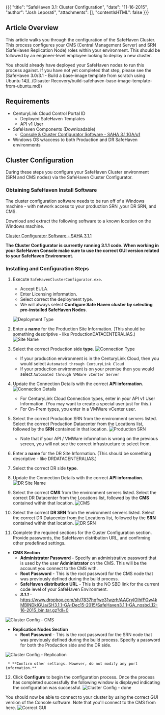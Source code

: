 {{{
  "title": "SafeHaven 3.1: Cluster Configuration",
  "date": "11-16-2015",
  "author": "Josh Leporati",
  "attachments": [],
  "contentIsHTML": false
}}}

## Article Overview
This article walks you through the configuration of the SafeHaven Cluster. This process configures your CMS (Central Management Server) and SRN (SafeHaven Replication Node) roles within your environment. This should be followed by an engineer-level employee looking to deploy a new cluster.

You should already have deployed your SafeHaven nodes to run this process against. If you have not yet completed that step, please see the [SafeHaven 3.0/3.1 - Build a base-image template from scratch using Ubuntu 14](../Disaster Recovery/build-safehaven-base-image-template-from-ubuntu.md))

## Requirements

* CenturyLink Cloud Control Portal ID
  * Deployed SafeHaven Templates
  * API v1 User
* SafeHaven Components (Downloadable)
  * [Console & Cluster Configurator Software - SAHA 3.1.1GA/u1](https://www.dropbox.com/sh/7837hqfwe31wzrh/AACJZHZDFLDo9FrauRIN8cm2a/SH3.1.1-GA-Dec15-2015/SafeHavenConsole-3.1.1-GA.zip?dl=0)
* Windows OS w/access to both Production and DR SafeHaven environments

## Cluster Configuration
During these steps you configure your SafeHaven Cluster environment (SRN and CMS nodes) via the SafeHaven Cluster Configurator.

### Obtaining SafeHaven Install Software
The cluster configuration software needs to be run off of a Windows machine - with network access to your production SRN ,your DR SRN, and CMS.

Download and extract the following software to a known location on the Windows machine.

[Cluster Configurator Software - SAHA 3.1.1](https://www.dropbox.com/sh/7837hqfwe31wzrh/AACJZHZDFLDo9FrauRIN8cm2a/SH3.1.1-GA-Dec15-2015/SafeHavenConsole-3.1.1-GA.zip?dl=0)

**The Cluster Configurator is currently running 3.1.1 code. When working in your SafeHaven Console make sure to use the correct GUI version related to your SafeHaven Environment.**

### Installing and Configuration Steps
1. Execute `SafeHavenClusterConfigurator.exe`.
   * Accept EULA.
   * Enter Licensing information.
   * Select correct the deployment type.
   * We will always select **Configure Safe Haven cluster by selecting pre-installed SafeHaven Nodes**.

   ![Deployment Type](../../images/SAHA31-ClusterConfiguration-1.png)

2. Enter a **name** for the Production Site Information. (This should be something descriptive - like ProductionDATACENTERALIAS.)
   ![Site Name](../../images/SAHA31-ClusterConfiguration-2.png)

3. Select the correct Production side **type**.
   ![Connection Type](../../images/SAHA31-ClusterConfiguration-3.png)

   * If your production environment is in the CenturyLink Cloud, then you would select  `Automated through CenturyLink Cloud`
   * If your production environment is on your premise then you would select `Automated through VMWare vCenter Server`

4. Update the Connection Details with the correct **API information**.
   ![Connection Details](../../images/SAHA31-ClusterConfiguration-4.png)

   * For CenturyLink Cloud Connection types, enter in your API v1 User Information. (You may want to create a special user just for this.)
   * For On-Prem types, you enter in a VMWare vCenter user.

5. Select the correct Production SRN from the environment servers listed. Select the correct Production Datacenter from the Locations list, followed by the **SRN** contained in that location.
   ![Production SRN](../../images/SAHA31-ClusterConfiguration-5.png)

   * Note that if your API / VMWare information is wrong on the previous screen, you will not see the correct infrastructure to select from.

6. Enter a **name** for the DR Site Information. (This should be something descriptive - like DRDATACENTERALIAS.)

7. Select the correct DR side **type**.

8. Update the Connection Details with the correct **API information**.
   ![DR Site Name](../../images/SAHA31-ClusterConfiguration-6.png)

9. Select the correct **CMS** from the environment servers listed. Select the correct DR Datacenter from the Locations list, followed by the **CMS** contained within that location.
   ![CMS](../../images/SAHA31-ClusterConfiguration-7.png)

10. Select the correct **DR SRN** from the environment servers listed. Select the correct DR Datacenter from the Locations list, followed by the **SRN** contained within that location.
   ![DR SRN](../../images/SAHA31-ClusterConfiguration-8.png)

11. Complete the required sections for the Custer Configuration section. Provide passwords, the SafeHaven distribution URL, and confirming other predefined settings.
   * **CMS Section**
     * **Administrator Password** - Specify an administrative password that is used by the user **Administrator** on the CMS. This will be the account you connect to the CMS with.
     * **Root Password** - This is the root password for the CMS node that was previously defined during the build process.
     * **SafeHaven distribution URL** - This is the NO SBD link for the current code level of your SafeHaven Environment.
     * ***3.1.1*** - https://www.dropbox.com/sh/7837hqfwe31wzrh/AACryIOIhfFGw4kMBINDkIGUa/SH3.1.1-GA-Dec15-2015/SafeHaven3.1.1-GA_nosbd_12-16-2015_bin.tar.gz?dl=0

   ![Cluster Config - CMS](../../images/SAHA31-ClusterConfiguration-9.png)

   * **Replication Nodes Section**
     * **Root Password** - This is the root password for the SRN node that was previously defined during the build process. Specify a password for both the Production side and the DR side.

   ![Cluster Config - Replication](../../images/SAHA31-ClusterConfiguration-10.png)

     * **Confirm other settings. However, do not modify any port information.**

12. Click **Configure** to begin the configuration process. Once the process has completed successfully the following window is displayed indicating the configuration was successful.
   ![Cluster Config - done](../../images/SAHA31-ClusterConfiguration-11.png)

You should now be able to connect to your cluster by using the correct GUI version of the Console software. Note that you'll connect to the CMS from here.
![Correct GUI](../../images/SAHA31-ClusterConfiguration-12.png)
